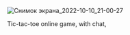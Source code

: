 

![Снимок экрана_2022-10-10_21-00-27](https://user-images.githubusercontent.com/92936147/194931066-086dc112-3ed3-4152-bc11-8b4c7a527fe3.png)


Tic-tac-toe online game, with chat,
